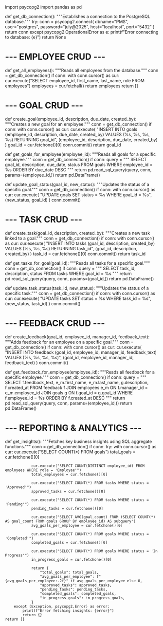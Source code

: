 import psycopg2
import pandas as pd

def get_db_connection():
    """Establishes a connection to the PostgreSQL database."""
    try:
        conn = psycopg2.connect(
            dbname="PMS",
            user="postgres",
            password="july@2025",
            host="localhost",
            port="5432"
        )
        return conn
    except psycopg2.OperationalError as e:
        print(f"Error connecting to database: {e}")
        return None

# --- EMPLOYEE CRUD ---
def get_all_employees():
    """Reads all employees from the database."""
    conn = get_db_connection()
    if conn:
        with conn.cursor() as cur:
            cur.execute("SELECT employee_id, first_name, last_name, role FROM employees")
            employees = cur.fetchall()
            return employees
    return []

# --- GOAL CRUD ---
def create_goal(employee_id, description, due_date, created_by):
    """Creates a new goal for an employee."""
    conn = get_db_connection()
    if conn:
        with conn.cursor() as cur:
            cur.execute(
                "INSERT INTO goals (employee_id, description, due_date, created_by) VALUES (%s, %s, %s, %s) RETURNING goal_id",
                (employee_id, description, due_date, created_by)
            )
            goal_id = cur.fetchone()[0]
            conn.commit()
            return goal_id

def get_goals_for_employee(employee_id):
    """Reads all goals for a specific employee."""
    conn = get_db_connection()
    if conn:
        query = """
            SELECT goal_id, description, due_date, status
            FROM goals
            WHERE employee_id = %s
            ORDER BY due_date DESC
        """
        return pd.read_sql_query(query, conn, params=(employee_id,))
    return pd.DataFrame()

def update_goal_status(goal_id, new_status):
    """Updates the status of a specific goal."""
    conn = get_db_connection()
    if conn:
        with conn.cursor() as cur:
            cur.execute(
                "UPDATE goals SET status = %s WHERE goal_id = %s",
                (new_status, goal_id)
            )
            conn.commit()

# --- TASK CRUD ---
def create_task(goal_id, description, created_by):
    """Creates a new task linked to a goal."""
    conn = get_db_connection()
    if conn:
        with conn.cursor() as cur:
            cur.execute(
                "INSERT INTO tasks (goal_id, description, created_by) VALUES (%s, %s, %s) RETURNING task_id",
                (goal_id, description, created_by)
            )
            task_id = cur.fetchone()[0]
            conn.commit()
            return task_id

def get_tasks_for_goal(goal_id):
    """Reads all tasks for a specific goal."""
    conn = get_db_connection()
    if conn:
        query = """
            SELECT task_id, description, status
            FROM tasks
            WHERE goal_id = %s
        """
        return pd.read_sql_query(query, conn, params=(goal_id,))
    return pd.DataFrame()

def update_task_status(task_id, new_status):
    """Updates the status of a specific task."""
    conn = get_db_connection()
    if conn:
        with conn.cursor() as cur:
            cur.execute(
                "UPDATE tasks SET status = %s WHERE task_id = %s",
                (new_status, task_id)
            )
            conn.commit()

# --- FEEDBACK CRUD ---
def create_feedback(goal_id, employee_id, manager_id, feedback_text):
    """Adds feedback for an employee on a specific goal."""
    conn = get_db_connection()
    if conn:
        with conn.cursor() as cur:
            cur.execute(
                "INSERT INTO feedback (goal_id, employee_id, manager_id, feedback_text) VALUES (%s, %s, %s, %s)",
                (goal_id, employee_id, manager_id, feedback_text)
            )
            conn.commit()

def get_feedback_for_employee(employee_id):
    """Reads all feedback for a specific employee."""
    conn = get_db_connection()
    if conn:
        query = """
            SELECT f.feedback_text, e_m.first_name, e_m.last_name, g.description, f.created_at
            FROM feedback f
            JOIN employees e_m ON f.manager_id = e_m.employee_id
            JOIN goals g ON f.goal_id = g.goal_id
            WHERE f.employee_id = %s
            ORDER BY f.created_at DESC
        """
        return pd.read_sql_query(query, conn, params=(employee_id,))
    return pd.DataFrame()

# --- REPORTING & ANALYTICS ---
def get_insights():
    """Fetches key business insights using SQL aggregate functions."""
    conn = get_db_connection()
    if conn:
        try:
            with conn.cursor() as cur:
                cur.execute("SELECT COUNT(*) FROM goals")
                total_goals = cur.fetchone()[0]

                cur.execute("SELECT COUNT(DISTINCT employee_id) FROM employees WHERE role = 'Employee'")
                total_employees = cur.fetchone()[0]

                cur.execute("SELECT COUNT(*) FROM tasks WHERE status = 'Approved'")
                approved_tasks = cur.fetchone()[0]

                cur.execute("SELECT COUNT(*) FROM tasks WHERE status = 'Pending'")
                pending_tasks = cur.fetchone()[0]

                cur.execute("SELECT AVG(goal_count) FROM (SELECT COUNT(*) AS goal_count FROM goals GROUP BY employee_id) AS subquery")
                avg_goals_per_employee = cur.fetchone()[0]

                cur.execute("SELECT COUNT(*) FROM goals WHERE status = 'Completed'")
                completed_goals = cur.fetchone()[0]

                cur.execute("SELECT COUNT(*) FROM goals WHERE status = 'In Progress'")
                in_progress_goals = cur.fetchone()[0]

                return {
                    "total_goals": total_goals,
                    "avg_goals_per_employee": f"{avg_goals_per_employee:.2f}" if avg_goals_per_employee else 0,
                    "approved_tasks": approved_tasks,
                    "pending_tasks": pending_tasks,
                    "completed_goals": completed_goals,
                    "in_progress_goals": in_progress_goals,
                }
        except (Exception, psycopg2.Error) as error:
            print(f"Error fetching insights: {error}")
            return {}
    return {}
